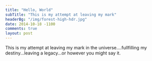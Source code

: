 ```yaml
---
title: "Hello, World"
subTitle: "This is my attempt at leaving my mark"
headerBg: "/img/forest-high-hdr.jpg"
date: 2014-10-18 -1100
comments: true
layout: post
---
```


This is my attempt at leaving my mark in the universe....fullfilling my destiny...leaving a legacy...or however you might say it.
